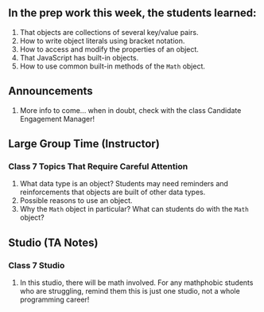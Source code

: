 ## In the prep work this week, the students learned:
1. That objects are collections of several key/value pairs.
1. How to write object literals using bracket notation.
1. How to access and modify the properties of an object.
1. That JavaScript has built-in objects.
1. How to use common built-in methods of the ``Math`` object.

## Announcements
1. More info to come... when in doubt, check with the class Candidate Engagement Manager!

## Large Group Time (Instructor)

### Class 7 Topics That Require Careful Attention
1. What data type is an object? Students may need reminders and reinforcements that objects are built of other data types.
1. Possible reasons to use an object.
1. Why the ``Math`` object in particular? What can students do with the ``Math`` object?

## Studio (TA Notes)

### Class 7 Studio
1. In this studio, there will be math involved. For any mathphobic students who are struggling, remind them this is just one studio, not a whole programming career!